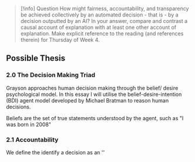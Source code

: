 > [!info] Question
> How might fairness, accountability, and transparency be achieved collectively by an automated decision - that is - by a decision outputted by an AI? In your answer, compare and contrast a causal account of explanation with at least one other account of explanation. Make explicit reference to the reading (and references therein) for Thursday of Week 4.

## Possible Thesis

### 2.0 The Decision Making Triad
Grayson approaches human decision making through the belief/ desire psychological model. In this essay I will utilise the belief-desire-intention (BDI) agent model developed by Michael Bratman to reason human decisions.

Beliefs are the set of true statements understood by the agent, such as "I was born in 2008"

### 2.1 Accountability
We define the identify a decision as an ''
